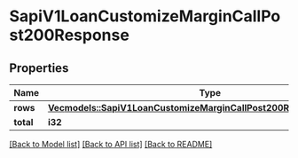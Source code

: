 # SapiV1LoanCustomizeMarginCallPost200Response

## Properties

Name | Type | Description | Notes
------------ | ------------- | ------------- | -------------
**rows** | [**Vec<models::SapiV1LoanCustomizeMarginCallPost200ResponseRowsInner>**](_sapi_v1_loan_customize_margin_call_post_200_response_rows_inner.md) |  | 
**total** | **i32** |  | 

[[Back to Model list]](../README.md#documentation-for-models) [[Back to API list]](../README.md#documentation-for-api-endpoints) [[Back to README]](../README.md)


